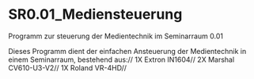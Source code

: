 # SR0.01_Mediensteuerung
Programm zur steuerung der Medientechnik im Seminarraum 0.01

Dieses Programm dient der einfachen Ansteuerung der Medientechnik in einem Seminarraum, bestehend aus://
1X Extron IN1604//
2X Marshal CV610-U3-V2//
1X Roland VR-4HD//
